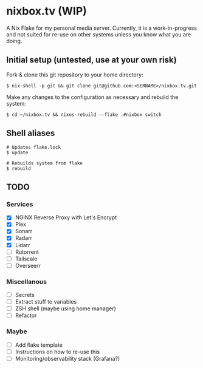 # nixbox.tv (WIP)

A Nix Flake for my personal media server. Currently, it is a work-in-progress and not suited for re-use on other systems unless you know what you are doing.

## Initial setup (untested, use at your own risk)

Fork & clone this git repository to your home directory:

```shell
$ nix-shell -p git && git clone git@github.com:<SERNAME>/nixbox.tv.git 
```

Make any changes to the configuration as necessary and rebuild the system:

```shell
$ cd ~/nixbox.tv && nixos-rebuild --flake .#nixbox switch
```

## Shell aliases

```shell
# Updates flake.lock
$ update

# Rebuilds system from flake
$ rebuild
```

## TODO

### Services
- [x] NGINX Reverse Proxy with Let's Encrypt
- [x] Plex
- [x] Sonarr
- [x] Radarr
- [x] Lidarr
- [ ] Rutorrent
- [ ] Tailscale
- [ ] Overseerr

### Miscellanous
- [ ] Secrets
- [ ] Extract stuff to variables
- [ ] ZSH shell (maybe using home manager)
- [ ] Refactor

### Maybe
- [ ] Add flake template
- [ ] Instructions on how to re-use this
- [ ] Monitoring/observability stack (Grafana?)
